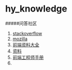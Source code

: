# hy_knowledge

#####问答社区
1. [stackoverflow](http://stackoverflow.com/)
2. [mozilla](https://developer.mozilla.org/zh-CN/docs/Web/JavaScript)
3. [前端资料大全](https://cnodejs.org/topic/56ef3edd532839c33a99d00e)
4. [资料](https://cnodejs.org/topic/56e8c95dcf7763a6045c4ae4)
5. [前端工程师手册](https://leohxj.gitbooks.io/front-end-database/content/html-and-css-basic/index.html)
6. 


